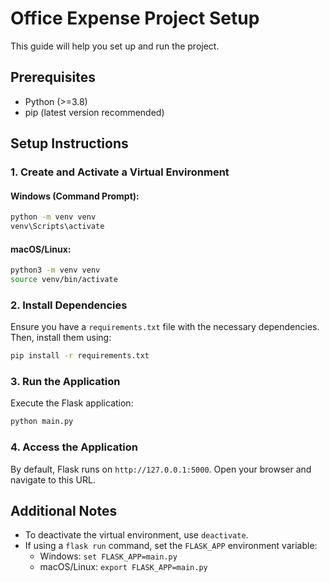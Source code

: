 # Office Expense Project Setup

This guide will help you set up and run the project.

## Prerequisites

- Python (>=3.8)
- pip (latest version recommended)

## Setup Instructions

### 1. Create and Activate a Virtual Environment

#### Windows (Command Prompt):
```sh
python -m venv venv
venv\Scripts\activate
```

#### macOS/Linux:
```sh
python3 -m venv venv
source venv/bin/activate
```

### 2. Install Dependencies
Ensure you have a `requirements.txt` file with the necessary dependencies. Then, install them using:

```sh
pip install -r requirements.txt
```

### 3. Run the Application
Execute the Flask application:

```sh
python main.py
```

### 4. Access the Application
By default, Flask runs on `http://127.0.0.1:5000`. Open your browser and navigate to this URL.

## Additional Notes
- To deactivate the virtual environment, use `deactivate`.
- If using a `flask run` command, set the `FLASK_APP` environment variable:
  - Windows: `set FLASK_APP=main.py`
  - macOS/Linux: `export FLASK_APP=main.py`


